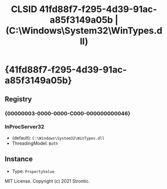 ﻿---
title: "CLSID 41fd88f7-f295-4d39-91ac-a85f3149a05b | (C:\\Windows\\System32\\WinTypes.dll)"
excerpt: What is COM-Object CLSID 41fd88f7-f295-4d39-91ac-a85f3149a05b?
---

# {41fd88f7-f295-4d39-91ac-a85f3149a05b}


## Registry


### {00000003-0000-0000-C000-000000000046}


### InProcServer32

* (default): `C:\Windows\System32\WinTypes.dll`
* ThreadingModel: `Both`

## Instance

* Type: `PropertyValue`

MIT License. Copyright (c) 2021 Strontic.


